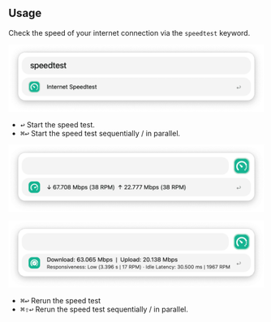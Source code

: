 ## Usage

Check the speed of your internet connection via the `speedtest` keyword.

![Keyword to start workflow](images/speedtest.png)

* <kbd>↩</kbd> Start the speed test.
* <kbd>⌘</kbd><kbd>↩</kbd> Start the speed test sequentially / in parallel.

![Test in progress](images/progress.png)

![Test finished](images/finished.png)

* <kbd>⌘</kbd><kbd>↩</kbd> Rerun the speed test
* <kbd>⌘</kbd><kbd>⇧</kbd><kbd>↩</kbd> Rerun the speed test sequentially / in parallel.
